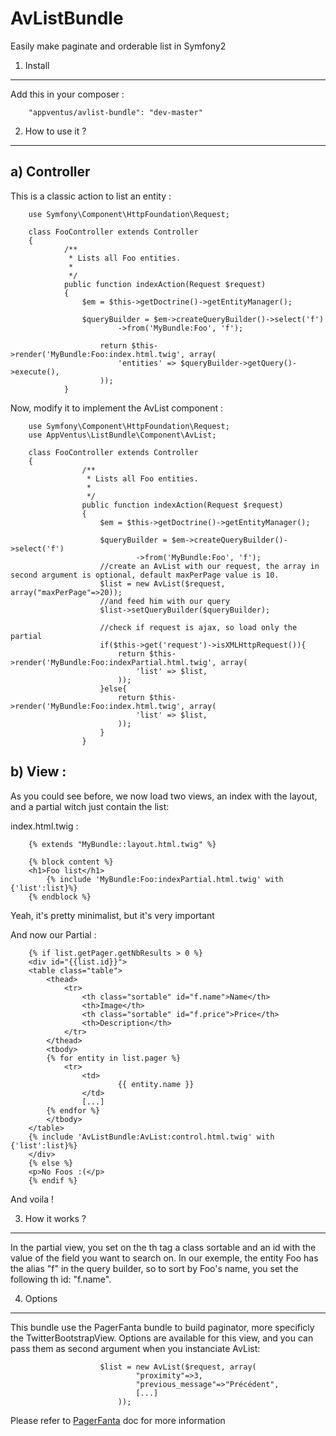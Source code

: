 AvListBundle
============

Easily make paginate and orderable list in Symfony2

1) Install
----------------

Add this in your composer :


        "appventus/avlist-bundle": "dev-master"


2) How to use it ?
----------------

a) Controller
----------------

This is a classic action to list an entity :


        use Symfony\Component\HttpFoundation\Request;

        class FooController extends Controller
        {
                /**
                 * Lists all Foo entities.
                 *
                 */
                public function indexAction(Request $request)
                {
                    $em = $this->getDoctrine()->getEntityManager();

                    $queryBuilder = $em->createQueryBuilder()->select('f')
                            ->from('MyBundle:Foo', 'f');

                        return $this->render('MyBundle:Foo:index.html.twig', array(
                            'entities' => $queryBuilder->getQuery()->execute(),
                        ));
                }

Now, modify it to implement the AvList component :


        use Symfony\Component\HttpFoundation\Request;
        use AppVentus\ListBundle\Component\AvList;

        class FooController extends Controller
        {
                    /**
                     * Lists all Foo entities.
                     *
                     */
                    public function indexAction(Request $request)
                    {
                        $em = $this->getDoctrine()->getEntityManager();

                        $queryBuilder = $em->createQueryBuilder()->select('f')
                                ->from('MyBundle:Foo', 'f');
                        //create an AvList with our request, the array in second argument is optional, default maxPerPage value is 10.
                        $list = new AvList($request, array("maxPerPage"=>20));
                        //and feed him with our query
                        $list->setQueryBuilder($queryBuilder);

                        //check if request is ajax, so load only the partial
                        if($this->get('request')->isXMLHttpRequest()){
                            return $this->render('MyBundle:Foo:indexPartial.html.twig', array(
                                'list' => $list,
                            ));
                        }else{
                            return $this->render('MyBundle:Foo:index.html.twig', array(
                                'list' => $list,
                            ));
                        }
                    }

b) View :
---------------

As you could see before, we now load two views, an index with the layout, and a partial witch just contain the list:

index.html.twig :

        {% extends "MyBundle::layout.html.twig" %}

        {% block content %}
        <h1>Foo list</h1>
            {% include 'MyBundle:Foo:indexPartial.html.twig' with {'list':list}%}
        {% endblock %}

Yeah, it's pretty minimalist, but it's very important

And now our Partial :

        {% if list.getPager.getNbResults > 0 %}
        <div id="{{list.id}}">
        <table class="table">
            <thead>
                <tr>
                    <th class="sortable" id="f.name">Name</th>
                    <th>Image</th>
                    <th class="sortable" id="f.price">Price</th>
                    <th>Description</th>
                </tr>
            </thead>
            <tbody>
            {% for entity in list.pager %}
                <tr>
                    <td>
                            {{ entity.name }}
                    </td>
                    [...]
            {% endfor %}
            </tbody>
        </table>
        {% include 'AvListBundle:AvList:control.html.twig' with {'list':list}%}
        </div>
        {% else %}
        <p>No Foos :(</p>
        {% endif %}

And voila !

3) How it works ?
-----------------

In the partial view, you set on the th tag a class sortable and an id with the value of the field you want to search on. In our exemple, the entity Foo has the alias "f" in the query builder, so to sort by Foo's name, you set the following th id: "f.name".

4) Options
----------------

This bundle use the PagerFanta bundle to build paginator, more specificly the TwitterBootstrapView. Options are available for this view, and you can pass them as second argument when you instanciate AvList:

                        $list = new AvList($request, array(
                                "proximity"=>3,
                                "previous_message"=>"Précédent",
                                [...]
                            ));
Please refer to [PagerFanta](https://github.com/whiteoctober/Pagerfanta/blob/master/README.md) doc for more information


